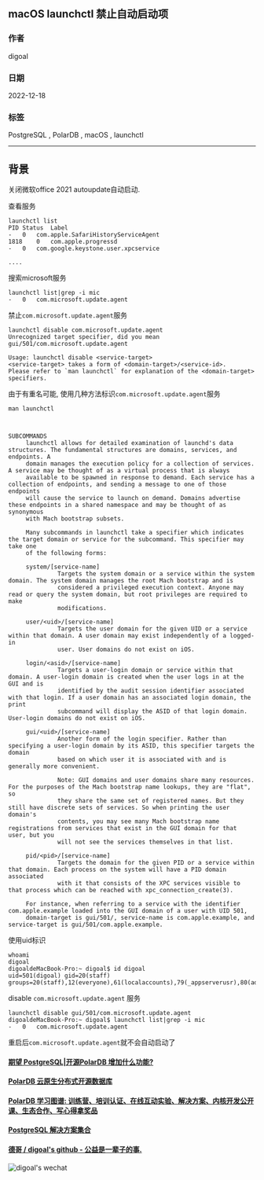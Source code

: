 ## macOS launchctl 禁止自动启动项  
                          
### 作者                          
digoal                          
                          
### 日期                          
2022-12-18                          
                          
### 标签                          
PostgreSQL , PolarDB , macOS , launchctl     
                    
----                 
                     
## 背景     
关闭微软office 2021 autoupdate自动启动.  
  
查看服务  
  
```  
launchctl list  
PID	Status	Label  
-	0	com.apple.SafariHistoryServiceAgent  
1818	0	com.apple.progressd  
-	0	com.google.keystone.user.xpcservice  
  
....  
```  
  
搜索microsoft服务  
  
```  
launchctl list|grep -i mic  
-	0	com.microsoft.update.agent  
```  
  
禁止`com.microsoft.update.agent`服务  
  
```  
launchctl disable com.microsoft.update.agent  
Unrecognized target specifier, did you mean  
gui/501/com.microsoft.update.agent  
  
Usage: launchctl disable <service-target>  
<service-target> takes a form of <domain-target>/<service-id>.  
Please refer to `man launchctl` for explanation of the <domain-target> specifiers.  
```  
  
由于有重名可能, 使用几种方法标识`com.microsoft.update.agent`服务  
  
```  
man launchctl  
  
  
  
SUBCOMMANDS  
     launchctl allows for detailed examination of launchd's data structures. The fundamental structures are domains, services, and endpoints. A  
     domain manages the execution policy for a collection of services.  A service may be thought of as a virtual process that is always  
     available to be spawned in response to demand. Each service has a collection of endpoints, and sending a message to one of those endpoints  
     will cause the service to launch on demand. Domains advertise these endpoints in a shared namespace and may be thought of as synonymous  
     with Mach bootstrap subsets.  
  
     Many subcommands in launchctl take a specifier which indicates the target domain or service for the subcommand. This specifier may take one  
     of the following forms:  
  
     system/[service-name]  
              Targets the system domain or a service within the system domain. The system domain manages the root Mach bootstrap and is  
              considered a privileged execution context. Anyone may read or query the system domain, but root privileges are required to make  
              modifications.  
  
     user/<uid>/[service-name]  
              Targets the user domain for the given UID or a service within that domain. A user domain may exist independently of a logged-in  
              user. User domains do not exist on iOS.  
  
     login/<asid>/[service-name]  
              Targets a user-login domain or service within that domain. A user-login domain is created when the user logs in at the GUI and is  
              identified by the audit session identifier associated with that login. If a user domain has an associated login domain, the print  
              subcommand will display the ASID of that login domain. User-login domains do not exist on iOS.  
  
     gui/<uid>/[service-name]  
              Another form of the login specifier. Rather than specifying a user-login domain by its ASID, this specifier targets the domain  
              based on which user it is associated with and is generally more convenient.  
  
              Note: GUI domains and user domains share many resources. For the purposes of the Mach bootstrap name lookups, they are "flat", so  
              they share the same set of registered names. But they still have discrete sets of services. So when printing the user domain's  
              contents, you may see many Mach bootstrap name registrations from services that exist in the GUI domain for that user, but you  
              will not see the services themselves in that list.  
  
     pid/<pid>/[service-name]  
              Targets the domain for the given PID or a service within that domain. Each process on the system will have a PID domain associated  
              with it that consists of the XPC services visible to that process which can be reached with xpc_connection_create(3).  
  
     For instance, when referring to a service with the identifier com.apple.example loaded into the GUI domain of a user with UID 501,  
     domain-target is gui/501/, service-name is com.apple.example, and service-target is gui/501/com.apple.example.  
```  
  
使用uid标识  
       
```  
whoami  
digoal  
digoaldeMacBook-Pro:~ digoal$ id digoal  
uid=501(digoal) gid=20(staff) groups=20(staff),12(everyone),61(localaccounts),79(_appserverusr),80(admin),81(_appserveradm),98(_lpadmin),701(com.apple.sharepoint.group.1),33(_appstore),100(_lpoperator),204(_developer),250(_analyticsusers),395(com.apple.access_ftp),398(com.apple.access_screensharing),399(com.apple.access_ssh),400(com.apple.access_remote_ae)  
```  
  
disable `com.microsoft.update.agent` 服务  
  
```  
launchctl disable gui/501/com.microsoft.update.agent  
digoaldeMacBook-Pro:~ digoal$ launchctl list|grep -i mic  
-	0	com.microsoft.update.agent  
```  
  
重启后`com.microsoft.update.agent`就不会自动启动了  
  
  
  
#### [期望 PostgreSQL|开源PolarDB 增加什么功能?](https://github.com/digoal/blog/issues/76 "269ac3d1c492e938c0191101c7238216")
  
  
#### [PolarDB 云原生分布式开源数据库](https://github.com/ApsaraDB "57258f76c37864c6e6d23383d05714ea")
  
  
#### [PolarDB 学习图谱: 训练营、培训认证、在线互动实验、解决方案、内核开发公开课、生态合作、写心得拿奖品](https://www.aliyun.com/database/openpolardb/activity "8642f60e04ed0c814bf9cb9677976bd4")
  
  
#### [PostgreSQL 解决方案集合](../201706/20170601_02.md "40cff096e9ed7122c512b35d8561d9c8")
  
  
#### [德哥 / digoal's github - 公益是一辈子的事.](https://github.com/digoal/blog/blob/master/README.md "22709685feb7cab07d30f30387f0a9ae")
  
  
![digoal's wechat](../pic/digoal_weixin.jpg "f7ad92eeba24523fd47a6e1a0e691b59")
  
